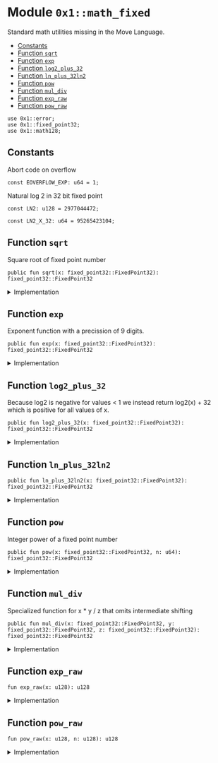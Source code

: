 
<a id="0x1_math_fixed"></a>

# Module `0x1::math_fixed`

Standard math utilities missing in the Move Language.


-  [Constants](#@Constants_0)
-  [Function `sqrt`](#0x1_math_fixed_sqrt)
-  [Function `exp`](#0x1_math_fixed_exp)
-  [Function `log2_plus_32`](#0x1_math_fixed_log2_plus_32)
-  [Function `ln_plus_32ln2`](#0x1_math_fixed_ln_plus_32ln2)
-  [Function `pow`](#0x1_math_fixed_pow)
-  [Function `mul_div`](#0x1_math_fixed_mul_div)
-  [Function `exp_raw`](#0x1_math_fixed_exp_raw)
-  [Function `pow_raw`](#0x1_math_fixed_pow_raw)


<pre><code>use 0x1::error;<br/>use 0x1::fixed_point32;<br/>use 0x1::math128;<br/></code></pre>



<a id="@Constants_0"></a>

## Constants


<a id="0x1_math_fixed_EOVERFLOW_EXP"></a>

Abort code on overflow


<pre><code>const EOVERFLOW_EXP: u64 &#61; 1;<br/></code></pre>



<a id="0x1_math_fixed_LN2"></a>

Natural log 2 in 32 bit fixed point


<pre><code>const LN2: u128 &#61; 2977044472;<br/></code></pre>



<a id="0x1_math_fixed_LN2_X_32"></a>



<pre><code>const LN2_X_32: u64 &#61; 95265423104;<br/></code></pre>



<a id="0x1_math_fixed_sqrt"></a>

## Function `sqrt`

Square root of fixed point number


<pre><code>public fun sqrt(x: fixed_point32::FixedPoint32): fixed_point32::FixedPoint32<br/></code></pre>



<details>
<summary>Implementation</summary>


<pre><code>public fun sqrt(x: FixedPoint32): FixedPoint32 &#123;<br/>    let y &#61; (fixed_point32::get_raw_value(x) as u128);<br/>    fixed_point32::create_from_raw_value((math128::sqrt(y &lt;&lt; 32) as u64))<br/>&#125;<br/></code></pre>



</details>

<a id="0x1_math_fixed_exp"></a>

## Function `exp`

Exponent function with a precission of 9 digits.


<pre><code>public fun exp(x: fixed_point32::FixedPoint32): fixed_point32::FixedPoint32<br/></code></pre>



<details>
<summary>Implementation</summary>


<pre><code>public fun exp(x: FixedPoint32): FixedPoint32 &#123;<br/>    let raw_value &#61; (fixed_point32::get_raw_value(x) as u128);<br/>    fixed_point32::create_from_raw_value((exp_raw(raw_value) as u64))<br/>&#125;<br/></code></pre>



</details>

<a id="0x1_math_fixed_log2_plus_32"></a>

## Function `log2_plus_32`

Because log2 is negative for values < 1 we instead return log2(x) + 32 which
is positive for all values of x.


<pre><code>public fun log2_plus_32(x: fixed_point32::FixedPoint32): fixed_point32::FixedPoint32<br/></code></pre>



<details>
<summary>Implementation</summary>


<pre><code>public fun log2_plus_32(x: FixedPoint32): FixedPoint32 &#123;<br/>    let raw_value &#61; (fixed_point32::get_raw_value(x) as u128);<br/>    math128::log2(raw_value)<br/>&#125;<br/></code></pre>



</details>

<a id="0x1_math_fixed_ln_plus_32ln2"></a>

## Function `ln_plus_32ln2`



<pre><code>public fun ln_plus_32ln2(x: fixed_point32::FixedPoint32): fixed_point32::FixedPoint32<br/></code></pre>



<details>
<summary>Implementation</summary>


<pre><code>public fun ln_plus_32ln2(x: FixedPoint32): FixedPoint32 &#123;<br/>    let raw_value &#61; (fixed_point32::get_raw_value(x) as u128);<br/>    let x &#61; (fixed_point32::get_raw_value(math128::log2(raw_value)) as u128);<br/>    fixed_point32::create_from_raw_value((x &#42; LN2 &gt;&gt; 32 as u64))<br/>&#125;<br/></code></pre>



</details>

<a id="0x1_math_fixed_pow"></a>

## Function `pow`

Integer power of a fixed point number


<pre><code>public fun pow(x: fixed_point32::FixedPoint32, n: u64): fixed_point32::FixedPoint32<br/></code></pre>



<details>
<summary>Implementation</summary>


<pre><code>public fun pow(x: FixedPoint32, n: u64): FixedPoint32 &#123;<br/>    let raw_value &#61; (fixed_point32::get_raw_value(x) as u128);<br/>    fixed_point32::create_from_raw_value((pow_raw(raw_value, (n as u128)) as u64))<br/>&#125;<br/></code></pre>



</details>

<a id="0x1_math_fixed_mul_div"></a>

## Function `mul_div`

Specialized function for x * y / z that omits intermediate shifting


<pre><code>public fun mul_div(x: fixed_point32::FixedPoint32, y: fixed_point32::FixedPoint32, z: fixed_point32::FixedPoint32): fixed_point32::FixedPoint32<br/></code></pre>



<details>
<summary>Implementation</summary>


<pre><code>public fun mul_div(x: FixedPoint32, y: FixedPoint32, z: FixedPoint32): FixedPoint32 &#123;<br/>    let a &#61; fixed_point32::get_raw_value(x);<br/>    let b &#61; fixed_point32::get_raw_value(y);<br/>    let c &#61; fixed_point32::get_raw_value(z);<br/>    fixed_point32::create_from_raw_value (math64::mul_div(a, b, c))<br/>&#125;<br/></code></pre>



</details>

<a id="0x1_math_fixed_exp_raw"></a>

## Function `exp_raw`



<pre><code>fun exp_raw(x: u128): u128<br/></code></pre>



<details>
<summary>Implementation</summary>


<pre><code>fun exp_raw(x: u128): u128 &#123;<br/>    // exp(x / 2^32) &#61; 2^(x / (2^32 &#42; ln(2))) &#61; 2^(floor(x / (2^32 &#42; ln(2))) &#43; frac(x / (2^32 &#42; ln(2))))<br/>    let shift_long &#61; x / LN2;<br/>    assert!(shift_long &lt;&#61; 31, std::error::invalid_state(EOVERFLOW_EXP));<br/>    let shift &#61; (shift_long as u8);<br/>    let remainder &#61; x % LN2;<br/>    // At this point we want to calculate 2^(remainder / ln2) &lt;&lt; shift<br/>    // ln2 &#61; 595528 &#42; 4999 which means<br/>    let bigfactor &#61; 595528;<br/>    let exponent &#61; remainder / bigfactor;<br/>    let x &#61; remainder % bigfactor;<br/>    // 2^(remainder / ln2) &#61; (2^(1/4999))^exponent &#42; exp(x / 2^32)<br/>    let roottwo &#61; 4295562865;  // fixed point representation of 2^(1/4999)<br/>    // This has an error of 5000 / 4 10^9 roughly 6 digits of precission<br/>    let power &#61; pow_raw(roottwo, exponent);<br/>    let eps_correction &#61; 1241009291;<br/>    power &#61; power &#43; ((power &#42; eps_correction &#42; exponent) &gt;&gt; 64);<br/>    // x is fixed point number smaller than 595528/2^32 &lt; 0.00014 so we need only 2 tayler steps<br/>    // to get the 6 digits of precission<br/>    let taylor1 &#61; (power &#42; x) &gt;&gt; (32 &#45; shift);<br/>    let taylor2 &#61; (taylor1 &#42; x) &gt;&gt; 32;<br/>    let taylor3 &#61; (taylor2 &#42; x) &gt;&gt; 32;<br/>    (power &lt;&lt; shift) &#43; taylor1 &#43; taylor2 / 2 &#43; taylor3 / 6<br/>&#125;<br/></code></pre>



</details>

<a id="0x1_math_fixed_pow_raw"></a>

## Function `pow_raw`



<pre><code>fun pow_raw(x: u128, n: u128): u128<br/></code></pre>



<details>
<summary>Implementation</summary>


<pre><code>fun pow_raw(x: u128, n: u128): u128 &#123;<br/>    let res: u256 &#61; 1 &lt;&lt; 64;<br/>    x &#61; x &lt;&lt; 32;<br/>    while (n !&#61; 0) &#123;<br/>        if (n &amp; 1 !&#61; 0) &#123;<br/>            res &#61; (res &#42; (x as u256)) &gt;&gt; 64;<br/>        &#125;;<br/>        n &#61; n &gt;&gt; 1;<br/>        x &#61; ((((x as u256) &#42; (x as u256)) &gt;&gt; 64) as u128);<br/>    &#125;;<br/>    ((res &gt;&gt; 32) as u128)<br/>&#125;<br/></code></pre>



</details>


[move-book]: https://aptos.dev/move/book/SUMMARY
